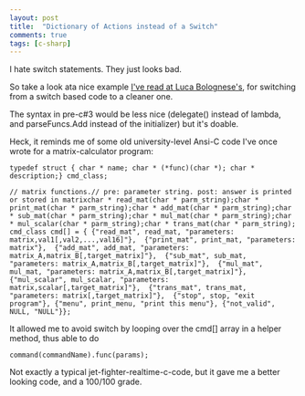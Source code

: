 ```yaml
---
layout: post
title:  "Dictionary of Actions instead of a Switch"
comments: true
tags: [c-sharp]
---
```



I hate switch statements. They just looks bad.

So take a look ata nice example [I've read at Luca Bolognese's](http://blogs.msdn.com/lucabol/archive/2007/08/31/instead-of-a-simple-switch-statement.aspx), for switching from a switch based code to a cleaner one.

The syntax in pre-c#3 would be less nice (delegate() instead of lambda, and parseFuncs.Add instead of the initializer) but it's doable.

Heck, it reminds me of some old university-level Ansi-C code I've once wrote for a matrix-calculator program:

```
typedef struct { char * name; char * (*func)(char *); char * description;} cmd_class; 

// matrix functions.// pre: parameter string. post: answer is printed or stored in matrixchar * read_mat(char * parm_string);char * print_mat(char * parm_string);char * add_mat(char * parm_string);char * sub_mat(char * parm_string);char * mul_mat(char * parm_string);char * mul_scalar(char * parm_string);char * trans_mat(char * parm_string); 
cmd_class cmd[] = { {"read_mat", read_mat, "parameters: matrix,val1[,val2,...,val16]"},  {"print_mat", print_mat, "parameters: matrix"},  {"add_mat", add_mat, "parameters: matrix_A,matrix_B[,target_matrix]"},  {"sub_mat", sub_mat, "parameters: matrix_A,matrix_B[,target_matrix]"},  {"mul_mat", mul_mat, "parameters: matrix_A,matrix_B[,target_matrix]"},  {"mul_scalar", mul_scalar, "parameters: matrix,scalar[,target_matrix]"},  {"trans_mat", trans_mat, "parameters: matrix[,target_matrix]"},  {"stop", stop, "exit program"}, {"menu", print_menu, "print this menu"}, {"not_valid", NULL, "NULL"}};

```

It allowed me to avoid switch by looping over the cmd[] array in a helper method, thus able to do

```
command(commandName).func(params);
```

Not exactly a typical jet-fighter-realtime-c-code, but it gave me a better looking code, and a 100/100 grade.

